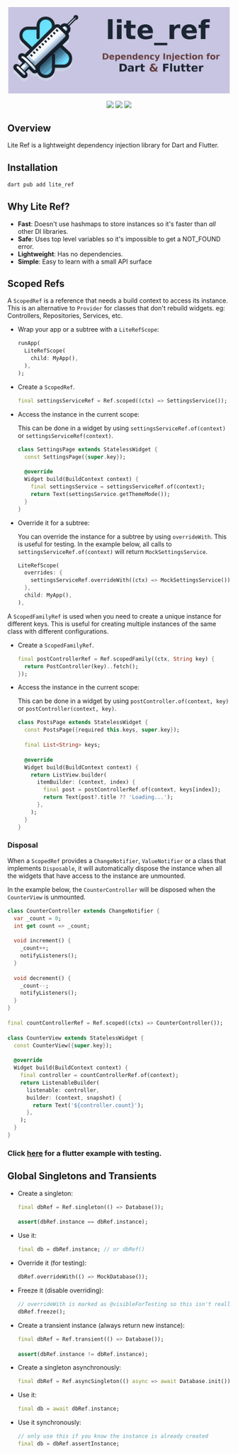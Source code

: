 <p align="center">
  <img width="500" src="https://github.com/jinyus/lite_ref/blob/main/assets/lite_ref_banner.jpg?raw=true">
</p>

<p align="center">
  <img src="https://img.shields.io/badge/license-MIT-purple"> 
  <a href="https://app.codecov.io/github/jinyus/lite_ref"><img src="https://img.shields.io/codecov/c/github/jinyus/lite_ref"></a>
  <a href="https://pub.dev/packages/lite_ref"><img src="https://img.shields.io/pub/points/lite_ref?color=blue"></a>
</p>

## Overview

Lite Ref is a lightweight dependency injection library for Dart and Flutter.

## Installation

```bash
dart pub add lite_ref
```

## Why Lite Ref?

-   **Fast**: Doesn't use hashmaps to store instances so it's faster than _all_ other DI libraries.
-   **Safe**: Uses top level variables so it's impossible to get a NOT_FOUND error.
-   **Lightweight**: Has no dependencies.
-   **Simple**: Easy to learn with a small API surface

## Scoped Refs

A `ScopedRef` is a reference that needs a build context to access its instance. This is an alternative to `Provider` for classes that don't rebuild widgets. eg: Controllers, Repositories, Services, etc.

-   Wrap your app or a subtree with a `LiteRefScope`:

    ```dart
    runApp(
      LiteRefScope(
        child: MyApp(),
      ),
    );
    ```

-   Create a `ScopedRef`.

    ```dart
    final settingsServiceRef = Ref.scoped((ctx) => SettingsService());
    ```

-   Access the instance in the current scope:

    This can be done in a widget by using `settingsServiceRef.of(context)` or `settingsServiceRef(context)`.

    ```dart
    class SettingsPage extends StatelessWidget {
      const SettingsPage({super.key});

      @override
      Widget build(BuildContext context) {
        final settingsService = settingsServiceRef.of(context);
        return Text(settingsService.getThemeMode());
      }
    }
    ```

-   Override it for a subtree:

    You can override the instance for a subtree by using `overrideWith`. This is useful for testing.
    In the example below, all calls to `settingsServiceRef.of(context)` will return `MockSettingsService`.

    ```dart
    LiteRefScope(
      overrides: {
        settingsServiceRef.overrideWith((ctx) => MockSettingsService()),
      },
      child: MyApp(),
    ),
    ```

A `ScopedFamilyRef` is used when you need to create a unique instance for different keys.
This is useful for creating multiple instances of the same class with different configurations.

-   Create a `ScopedFamilyRef`.

    ```dart
    final postControllerRef = Ref.scopedFamily((ctx, String key) {
      return PostController(key)..fetch();
    });
    ```
-   Access the instance in the current scope:

    This can be done in a widget by using `postController.of(context, key)` or `postController(context, key)`.

    ```dart
    class PostsPage extends StatelessWidget {
      const PostsPage({required this.keys, super.key});
    
      final List<String> keys;

      @override
      Widget build(BuildContext context) {
        return ListView.builder(
          itemBuilder: (context, index) {
            final post = postControllerRef.of(context, keys[index]);
            return Text(post?.title ?? 'Loading...');
          },
        );
      }
    }
    ```    

### Disposal

When a `ScopedRef` provides a `ChangeNotifier`, `ValueNotifier` or a class that implements `Disposable`, it will automatically dispose the instance when all the widgets that have access to the instance are unmounted.

In the example below, the `CounterController` will be disposed when the `CounterView` is unmounted.

```dart
class CounterController extends ChangeNotifier {
  var _count = 0;
  int get count => _count;

  void increment() {
    _count++;
    notifyListeners();
  }

  void decrement() {
    _count--;
    notifyListeners();
  }
}

final countControllerRef = Ref.scoped((ctx) => CounterController());

class CounterView extends StatelessWidget {
  const CounterView({super.key});

  @override
  Widget build(BuildContext context) {
    final controller = countControllerRef.of(context);
    return ListenableBuilder(
      listenable: controller,
      builder: (context, snapshot) {
        return Text('${controller.count}');
      },
    );
  }
}
```

### Click [here](https://github.com/jinyus/lite_ref/tree/main/example/flutter_example) for a flutter example with testing.

## Global Singletons and Transients

-   Create a singleton:

    ```dart
    final dbRef = Ref.singleton(() => Database());

    assert(dbRef.instance == dbRef.instance);
    ```

-   Use it:

    ```dart
    final db = dbRef.instance; // or dbRef()
    ```

-   Override it (for testing):

    ```dart
    dbRef.overrideWith(() => MockDatabase());
    ```

-   Freeze it (disable overriding):

    ```dart
    // overrideWith is marked as @visibleForTesting so this isn't really necessary.
    dbRef.freeze();
    ```

-   Create a transient instance (always return new instance):

    ```dart
    final dbRef = Ref.transient(() => Database());

    assert(dbRef.instance != dbRef.instance);
    ```

-   Create a singleton asynchronously:

    ```dart
    final dbRef = Ref.asyncSingleton(() async => await Database.init());
    ```

-   Use it:

    ```dart
    final db = await dbRef.instance;
    ```

-   Use it synchronously:

    ```dart
    // only use this if you know the instance is already created
    final db = dbRef.assertInstance;
    ```
